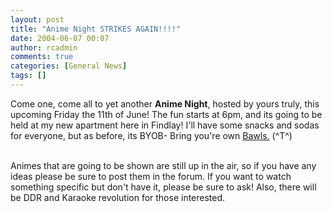 ```yaml
---
layout: post
title: "Anime Night STRIKES AGAIN!!!!"
date: 2004-06-07 00:07
author: rcadmin
comments: true
categories: [General News]
tags: []
---
```

Come one, come all to yet another <b>Anime Night</b>, hosted by yours truly, this upcoming Friday the 11th of June! The fun starts at 6pm, and its going to be held at my new apartment here in Findlay! I'll have some snacks and sodas for everyone, but as before, its BYOB- Bring you're own <a href=http://www.bawls.com/>Bawls.</a> (^T^)<p>
<br />
Animes that are going to be shown are still up in the air, so if you have any ideas please be sure to post them in the forum. If you want to watch something specific but don't have it, please be sure to ask! Also, there will be DDR and Karaoke revolution for those interested.
